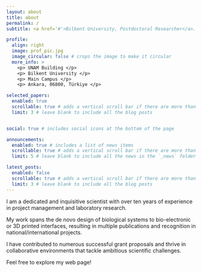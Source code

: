 ```yaml
---
layout: about
title: about
permalink: /
subtitle: <a href='#'>Bilkent University, Postdoctoral Researcher</a>. National Institute of Materials Science and Nanotechnology

profile:
  align: right
  image: prof_pic.jpg
  image_circular: false # crops the image to make it circular
  more_info: >
    <p> UNAM Building </p>
    <p> Bilkent University </p>
    <p> Main Campus </p>
    <p> Ankara, 06800, Türkiye </p>

selected_papers:
  enabled: true
  scrollable: true # adds a vertical scroll bar if there are more than 3 new posts items
  limit: 3 # leave blank to include all the blog posts


social: true # includes social icons at the bottom of the page

announcements:
  enabled: true # includes a list of news items
  scrollable: true # adds a vertical scroll bar if there are more than 3 news items
  limit: 5 # leave blank to include all the news in the `_news` folder

latest_posts:
  enabled: false
  scrollable: true # adds a vertical scroll bar if there are more than 3 new posts items
  limit: 3 # leave blank to include all the blog posts
---
```


I am a dedicated and inquisitive scientist with over ten years of experience in project management and laboratory research. 


My work spans the de novo design of biological systems to bio-electronic or 3D printed interfaces, resulting in multiple publications and recognition in national/international projects. 


I have contributed to numerous successful grant proposals and thrive in collaborative environments that tackle ambitious scientific challenges.


Feel free to explore my web page!

